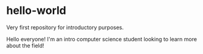 # hello-world
Very first repository for introductory purposes.

Hello everyone! I'm an intro computer science student looking to learn more about the field!
